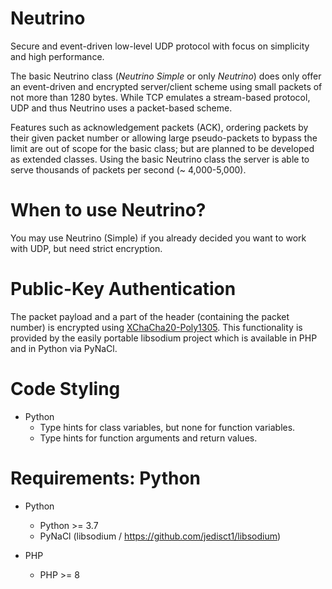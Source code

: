 # Neutrino
Secure and event-driven low-level UDP protocol with focus on simplicity and high performance.

The basic Neutrino class (*Neutrino Simple* or only *Neutrino*) does only offer an event-driven and encrypted server/client scheme using small packets of not more than 1280 bytes. While TCP emulates a stream-based protocol, UDP and thus Neutrino uses a packet-based scheme.

Features such as acknowledgement packets (ACK), ordering packets by their given packet number or allowing large pseudo-packets to bypass the limit are out of scope for the basic class; but are planned to be developed as extended classes. Using the basic Neutrino class the server is able to serve thousands of packets per second (~ 4,000-5,000).

# When to use Neutrino?

You may use Neutrino (Simple) if you already decided you want to work with UDP, but need strict encryption.

# Public-Key Authentication
The packet payload and a part of the header (containing the packet number) is encrypted using [XChaCha20-Poly1305](https://libsodium.gitbook.io/doc/secret-key_cryptography/aead/chacha20-poly1305/xchacha20-poly1305_construction). This functionality is provided by the easily portable libsodium project which is available in PHP and in Python via PyNaCl.

# Code Styling
- Python
  - Type hints for class variables, but none for function variables.
  - Type hints for function arguments and return values.
	  
# Requirements: Python
- Python
  - Python >= 3.7
  - PyNaCl (libsodium / https://github.com/jedisct1/libsodium)

- PHP
  - PHP >= 8
